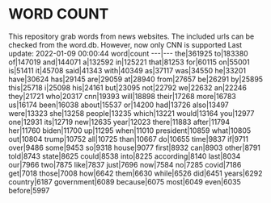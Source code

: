 # WORD COUNT
This repository grab words from news websites. The included urls can be checked from the word.db.
However, now only CNN is supported
Last update: 2022-01-09 00:00:44
word|count
---|---
the|361925
to|183380
of|147019
and|144071
a|132592
in|125221
that|81253
for|60115
on|55001
is|51411
it|45708
said|41343
with|40349
as|37117
was|34550
he|33201
have|30624
has|29145
are|29059
at|28940
from|27657
be|26291
by|25895
this|25718
i|25098
his|24161
but|23095
not|22792
we|22632
an|22246
they|21721
who|20317
cnn|19393
will|18898
their|17268
more|16783
us|16174
been|16038
about|15537
or|14200
had|13726
also|13497
were|13323
she|13258
people|13235
which|13221
would|13164
you|12977
one|12931
its|12719
new|12635
year|12023
there|11883
after|11794
her|11760
biden|11700
up|11295
when|11010
president|10859
what|10805
out|10804
trump|10752
all|10725
than|10667
do|10655
time|9837
if|9711
over|9486
some|9453
so|9318
house|9077
first|8932
can|8903
other|8791
told|8743
state|8625
could|8538
into|8225
according|8140
last|8034
our|7966
two|7875
like|7837
just|7696
now|7584
no|7285
covid|7186
get|7018
those|7008
how|6642
them|6630
while|6526
did|6451
years|6292
country|6187
government|6089
because|6075
most|6049
even|6035
before|5997
